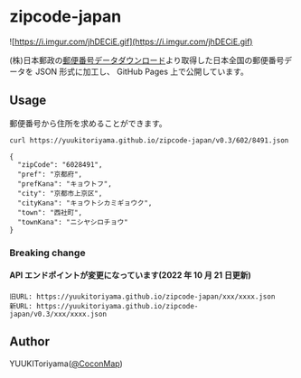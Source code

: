 # zipcode-japan

![https://i.imgur.com/jhDECiE.gif](https://i.imgur.com/jhDECiE.gif)

(株)日本郵政の[郵便番号データダウンロード](https://www.post.japanpost.jp/zipcode/download.html)より取得した日本全国の郵便番号データを JSON 形式に加工し、
GitHub Pages 上で公開しています。

## Usage

郵便番号から住所を求めることができます。

```bash
curl https://yuukitoriyama.github.io/zipcode-japan/v0.3/602/8491.json
```

```terminal
{
  "zipCode": "6028491",
  "pref": "京都府",
  "prefKana": "キョウトフ",
  "city": "京都市上京区",
  "cityKana": "キョウトシカミギョウク",
  "town": "西社町",
  "townKana": "ニシヤシロチョウ"
}
```

### Breaking change

#### API エンドポイントが変更になっています(2022 年 10 月 21 日更新)

```text
旧URL: https://yuukitoriyama.github.io/zipcode-japan/xxx/xxxx.json
新URL: https://yuukitoriyama.github.io/zipcode-japan/v0.3/xxx/xxxx.json
```

## Author

YUUKIToriyama([@CoconMap](https://twitter.com/CoconMap))
